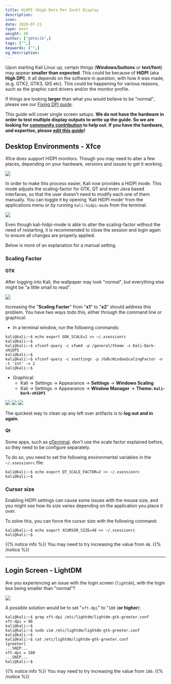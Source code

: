 ```yaml
---
title: HiDPI (High Dots Per Inch) Display
description:
icon:
date: 2020-07-21
type: post
weight: 40
author: ["g0tmi1k",]
tags: ["",]
keywords: ["",]
og_description:
---
```


Upon starting Kali Linux up, certain things (**Windows/buttons** or **text/font**) may appear **smaller than expected**. This could be because of **HiDPI** (aka **High DPI**). It all depends on the software in question, with how it was made, (e.g. GTK2, GTK3, Qt5 etc). This could be happening for various reasons, such as the graphic card drivers and/or the monitor profile.

If things are looking **larger** than what you would believe to be "normal", please see our [Fixing DPI guide](/docs/general-use/fixing-dpi/).

This guide will cover single screen setups. **We do not have the hardware in order to test multiple display outputs to write up the guide. So we are looking for [community contribution](/docs/community/contribute/) to help out. If you have the hardware, and expertise, please [edit this guide](https://gitlab.com/kalilinux/documentation/kali-docs/edit/master/general-use/hidpi/index.md)!**

## Desktop Environments - Xfce

Xfce does support HiDPI monitors. Though you may need to alter a few places, depending on your hardware, versions and issues to get it working.

![](kali-hidpi-mode-menu.png)

In order to make this process easier, Kali now provides a HiDPI mode. This mode adjusts the scaling-factor for GTK, QT and even Java based interfaces, so that the user doesn't need to modify each one of them manually. You can toggle it by opening 'Kali HiDPI mode' from the applications menu or by running `kali-hidpi-mode` from the terminal.

![](kali-hidpi-mode.gif)

Even though kali-hidpi-mode is able to alter the scaling-factor without the need of restarting, it is recommended to close the session and login again to ensure all changes are properly applied.

Below is more of an explanation for a manual setting.

### Scaling Factor

#### GTK

After logging into Kali, the wallpaper may look "normal", but everything else might be "a little small to read".

![](scaling-factor.png)

Increasing the "**Scaling Factor**" from "**x1**" to "**x2**" should address this problem. You have two ways todo this, either through the command line or graphical:

- In a terminal window, run the following commands:

```
kali@kali:~$ echo export GDK_SCALE=2 >> ~/.xsessionrc
kali@kali:~$
kali@kali:~$ xfconf-query -c xfwm4 -p /general/theme -s Kali-Dark-xHiDPI
kali@kali:~$
kali@kali:~$ xfconf-query -c xsettings -p /Gdk/WindowScalingFactor -n -t 'int' -s 2
kali@kali:~$
```

- Graphical:
  - Kali -> Settings -> Appearance -> **Settings** -> **Windows Scaling**
  - Kali -> Settings -> Appearance -> **Window Manager** -> **Theme: `Kali-Dark-xHiDPI`**

![](kali-menu-setting-manager.png)
![](appearance-settings.png)
![](window-manager.png)

The quickest way to clean up any left over artifacts is to **log out and in again**.

#### Qt

Some apps, such as [qTerminal](https://packages.debian.org/testing/qterminal), don't use the scale factor explained before, so they need to be configure separately.

To do so, you need to set the following environmental variables in the `~/.xsessionrc` file:

```
kali@kali:~$ echo export QT_SCALE_FACTOR=2 >> ~/.xsessionrc
kali@kali:~$
```

### Cursor size

Enabling HiDPI settings can cause some issues with the mouse size, and you might see how its size varies depending on the application you place it over.

To solve this, you can force the cursor size with the following command:

```
kali@kali:~$ echo export XCURSOR_SIZE=48 >> ~/.xsessionrc
kali@kali:~$
```

{{% notice info %}}
You may need to try increasing the value from `48`.
{{% /notice %}}

- - -

## Login Screen - LightDM

Are you experiencing an issue with the login screen (`lightdm`), with the login box being smaller than "normal"?

![](login.png)

A possible solution would be to set "`xft-dpi`" to "`180` (**or higher**):

```
kali@kali:~$ grep xft-dpi /etc/lightdm/lightdm-gtk-greeter.conf
xft-dpi = 96
kali@kali:~$
kali@kali:~$ sudo vim /etc/lightdm/lightdm-gtk-greeter.conf
kali@kali:~$
kali@kali:~$ cat /etc/lightdm/lightdm-gtk-greeter.conf
[greeter]
...SNIP...
xft-dpi = 180
...SNIP...
kali@kali:~$
```

{{% notice info %}}
You may need to try increasing the value from `180`.
{{% /notice %}}
